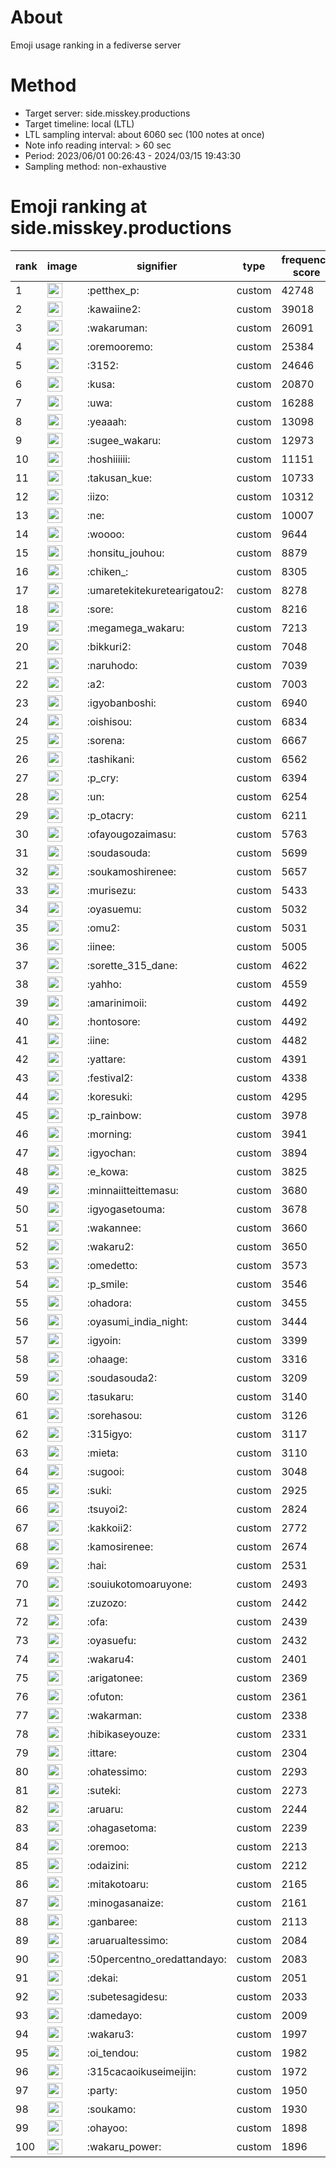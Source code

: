 # About
Emoji usage ranking in a fediverse server

# Method
- Target server: side.misskey.productions
- Target timeline: local (LTL)
- LTL sampling interval: about 6060 sec (100 notes at once)
- Note info reading interval: > 60 sec
- Period: 2023/06/01 00:26:43 - 2024/03/15 19:43:30 
- Sampling method: non-exhaustive

# Emoji ranking at side.misskey.productions

|rank|image|signifier|type|frequency score|
|----|----|----|----|----|
|1|<img height="24" src="https://side.misskey.productions/emoji/petthex_p.webp">|:petthex_p:|custom|42748|
|2|<img height="24" src="https://side.misskey.productions/emoji/kawaiine2.webp">|:kawaiine2:|custom|39018|
|3|<img height="24" src="https://side.misskey.productions/emoji/wakaruman.webp">|:wakaruman:|custom|26091|
|4|<img height="24" src="https://side.misskey.productions/emoji/oremooremo.webp">|:oremooremo:|custom|25384|
|5|<img height="24" src="https://side.misskey.productions/emoji/3152.webp">|:3152:|custom|24646|
|6|<img height="24" src="https://side.misskey.productions/emoji/kusa.webp">|:kusa:|custom|20870|
|7|<img height="24" src="https://side.misskey.productions/emoji/uwa.webp">|:uwa:|custom|16288|
|8|<img height="24" src="https://side.misskey.productions/emoji/yeaaah.webp">|:yeaaah:|custom|13098|
|9|<img height="24" src="https://side.misskey.productions/emoji/sugee_wakaru.webp">|:sugee_wakaru:|custom|12973|
|10|<img height="24" src="https://side.misskey.productions/emoji/hoshiiiiii.webp">|:hoshiiiiii:|custom|11151|
|11|<img height="24" src="https://side.misskey.productions/emoji/takusan_kue.webp">|:takusan_kue:|custom|10733|
|12|<img height="24" src="https://side.misskey.productions/emoji/iizo.webp">|:iizo:|custom|10312|
|13|<img height="24" src="https://side.misskey.productions/emoji/ne.webp">|:ne:|custom|10007|
|14|<img height="24" src="https://side.misskey.productions/emoji/woooo.webp">|:woooo:|custom|9644|
|15|<img height="24" src="https://side.misskey.productions/emoji/honsitu_jouhou.webp">|:honsitu_jouhou:|custom|8879|
|16|<img height="24" src="https://side.misskey.productions/emoji/chiken_.webp">|:chiken_:|custom|8305|
|17|<img height="24" src="https://side.misskey.productions/emoji/umaretekitekuretearigatou2.webp">|:umaretekitekuretearigatou2:|custom|8278|
|18|<img height="24" src="https://side.misskey.productions/emoji/sore.webp">|:sore:|custom|8216|
|19|<img height="24" src="https://side.misskey.productions/emoji/megamega_wakaru.webp">|:megamega_wakaru:|custom|7213|
|20|<img height="24" src="https://side.misskey.productions/emoji/bikkuri2.webp">|:bikkuri2:|custom|7048|
|21|<img height="24" src="https://side.misskey.productions/emoji/naruhodo.webp">|:naruhodo:|custom|7039|
|22|<img height="24" src="https://side.misskey.productions/emoji/a2.webp">|:a2:|custom|7003|
|23|<img height="24" src="https://side.misskey.productions/emoji/igyobanboshi.webp">|:igyobanboshi:|custom|6940|
|24|<img height="24" src="https://side.misskey.productions/emoji/oishisou.webp">|:oishisou:|custom|6834|
|25|<img height="24" src="https://side.misskey.productions/emoji/sorena.webp">|:sorena:|custom|6667|
|26|<img height="24" src="https://side.misskey.productions/emoji/tashikani.webp">|:tashikani:|custom|6562|
|27|<img height="24" src="https://side.misskey.productions/emoji/p_cry.webp">|:p_cry:|custom|6394|
|28|<img height="24" src="https://side.misskey.productions/emoji/un.webp">|:un:|custom|6254|
|29|<img height="24" src="https://side.misskey.productions/emoji/p_otacry.webp">|:p_otacry:|custom|6211|
|30|<img height="24" src="https://side.misskey.productions/emoji/ofayougozaimasu.webp">|:ofayougozaimasu:|custom|5763|
|31|<img height="24" src="https://side.misskey.productions/emoji/soudasouda.webp">|:soudasouda:|custom|5699|
|32|<img height="24" src="https://side.misskey.productions/emoji/soukamoshirenee.webp">|:soukamoshirenee:|custom|5657|
|33|<img height="24" src="https://side.misskey.productions/emoji/murisezu.webp">|:murisezu:|custom|5433|
|34|<img height="24" src="https://side.misskey.productions/emoji/oyasuemu.webp">|:oyasuemu:|custom|5032|
|35|<img height="24" src="https://side.misskey.productions/emoji/omu2.webp">|:omu2:|custom|5031|
|36|<img height="24" src="https://side.misskey.productions/emoji/iinee.webp">|:iinee:|custom|5005|
|37|<img height="24" src="https://side.misskey.productions/emoji/sorette_315_dane.webp">|:sorette_315_dane:|custom|4622|
|38|<img height="24" src="https://side.misskey.productions/emoji/yahho.webp">|:yahho:|custom|4559|
|39|<img height="24" src="https://side.misskey.productions/emoji/amarinimoii.webp">|:amarinimoii:|custom|4492|
|40|<img height="24" src="https://side.misskey.productions/emoji/hontosore.webp">|:hontosore:|custom|4492|
|41|<img height="24" src="https://side.misskey.productions/emoji/iine.webp">|:iine:|custom|4482|
|42|<img height="24" src="https://side.misskey.productions/emoji/yattare.webp">|:yattare:|custom|4391|
|43|<img height="24" src="https://side.misskey.productions/emoji/festival2.webp">|:festival2:|custom|4338|
|44|<img height="24" src="https://side.misskey.productions/emoji/koresuki.webp">|:koresuki:|custom|4295|
|45|<img height="24" src="https://side.misskey.productions/emoji/p_rainbow.webp">|:p_rainbow:|custom|3978|
|46|<img height="24" src="https://side.misskey.productions/emoji/morning.webp">|:morning:|custom|3941|
|47|<img height="24" src="https://side.misskey.productions/emoji/igyochan.webp">|:igyochan:|custom|3894|
|48|<img height="24" src="https://side.misskey.productions/emoji/e_kowa.webp">|:e_kowa:|custom|3825|
|49|<img height="24" src="https://side.misskey.productions/emoji/minnaiitteittemasu.webp">|:minnaiitteittemasu:|custom|3680|
|50|<img height="24" src="https://side.misskey.productions/emoji/igyogasetouma.webp">|:igyogasetouma:|custom|3678|
|51|<img height="24" src="https://side.misskey.productions/emoji/wakannee.webp">|:wakannee:|custom|3660|
|52|<img height="24" src="https://side.misskey.productions/emoji/wakaru2.webp">|:wakaru2:|custom|3650|
|53|<img height="24" src="https://side.misskey.productions/emoji/omedetto.webp">|:omedetto:|custom|3573|
|54|<img height="24" src="https://side.misskey.productions/emoji/p_smile.webp">|:p_smile:|custom|3546|
|55|<img height="24" src="https://side.misskey.productions/emoji/ohadora.webp">|:ohadora:|custom|3455|
|56|<img height="24" src="https://side.misskey.productions/emoji/oyasumi_india_night.webp">|:oyasumi_india_night:|custom|3444|
|57|<img height="24" src="https://side.misskey.productions/emoji/igyoin.webp">|:igyoin:|custom|3399|
|58|<img height="24" src="https://side.misskey.productions/emoji/ohaage.webp">|:ohaage:|custom|3316|
|59|<img height="24" src="https://side.misskey.productions/emoji/soudasouda2.webp">|:soudasouda2:|custom|3209|
|60|<img height="24" src="https://side.misskey.productions/emoji/tasukaru.webp">|:tasukaru:|custom|3140|
|61|<img height="24" src="https://side.misskey.productions/emoji/sorehasou.webp">|:sorehasou:|custom|3126|
|62|<img height="24" src="https://side.misskey.productions/emoji/315igyo.webp">|:315igyo:|custom|3117|
|63|<img height="24" src="https://side.misskey.productions/emoji/mieta.webp">|:mieta:|custom|3110|
|64|<img height="24" src="https://side.misskey.productions/emoji/sugooi.webp">|:sugooi:|custom|3048|
|65|<img height="24" src="https://side.misskey.productions/emoji/suki.webp">|:suki:|custom|2925|
|66|<img height="24" src="https://side.misskey.productions/emoji/tsuyoi2.webp">|:tsuyoi2:|custom|2824|
|67|<img height="24" src="https://side.misskey.productions/emoji/kakkoii2.webp">|:kakkoii2:|custom|2772|
|68|<img height="24" src="https://side.misskey.productions/emoji/kamosirenee.webp">|:kamosirenee:|custom|2674|
|69|<img height="24" src="https://side.misskey.productions/emoji/hai.webp">|:hai:|custom|2531|
|70|<img height="24" src="https://side.misskey.productions/emoji/souiukotomoaruyone.webp">|:souiukotomoaruyone:|custom|2493|
|71|<img height="24" src="https://side.misskey.productions/emoji/zuzozo.webp">|:zuzozo:|custom|2442|
|72|<img height="24" src="https://side.misskey.productions/emoji/ofa.webp">|:ofa:|custom|2439|
|73|<img height="24" src="https://side.misskey.productions/emoji/oyasuefu.webp">|:oyasuefu:|custom|2432|
|74|<img height="24" src="https://side.misskey.productions/emoji/wakaru4.webp">|:wakaru4:|custom|2401|
|75|<img height="24" src="https://side.misskey.productions/emoji/arigatonee.webp">|:arigatonee:|custom|2369|
|76|<img height="24" src="https://side.misskey.productions/emoji/ofuton.webp">|:ofuton:|custom|2361|
|77|<img height="24" src="https://side.misskey.productions/emoji/wakarman.webp">|:wakarman:|custom|2338|
|78|<img height="24" src="https://side.misskey.productions/emoji/hibikaseyouze.webp">|:hibikaseyouze:|custom|2331|
|79|<img height="24" src="https://side.misskey.productions/emoji/ittare.webp">|:ittare:|custom|2304|
|80|<img height="24" src="https://side.misskey.productions/emoji/ohatessimo.webp">|:ohatessimo:|custom|2293|
|81|<img height="24" src="https://side.misskey.productions/emoji/suteki.webp">|:suteki:|custom|2273|
|82|<img height="24" src="https://side.misskey.productions/emoji/aruaru.webp">|:aruaru:|custom|2244|
|83|<img height="24" src="https://side.misskey.productions/emoji/ohagasetoma.webp">|:ohagasetoma:|custom|2239|
|84|<img height="24" src="https://side.misskey.productions/emoji/oremoo.webp">|:oremoo:|custom|2213|
|85|<img height="24" src="https://side.misskey.productions/emoji/odaizini.webp">|:odaizini:|custom|2212|
|86|<img height="24" src="https://side.misskey.productions/emoji/mitakotoaru.webp">|:mitakotoaru:|custom|2165|
|87|<img height="24" src="https://side.misskey.productions/emoji/minogasanaize.webp">|:minogasanaize:|custom|2161|
|88|<img height="24" src="https://side.misskey.productions/emoji/ganbaree.webp">|:ganbaree:|custom|2113|
|89|<img height="24" src="https://side.misskey.productions/emoji/aruarualtessimo.webp">|:aruarualtessimo:|custom|2084|
|90|<img height="24" src="https://side.misskey.productions/emoji/50percentno_oredattandayo.webp">|:50percentno_oredattandayo:|custom|2083|
|91|<img height="24" src="https://side.misskey.productions/emoji/dekai.webp">|:dekai:|custom|2051|
|92|<img height="24" src="https://side.misskey.productions/emoji/subetesagidesu.webp">|:subetesagidesu:|custom|2033|
|93|<img height="24" src="https://side.misskey.productions/emoji/damedayo.webp">|:damedayo:|custom|2009|
|94|<img height="24" src="https://side.misskey.productions/emoji/wakaru3.webp">|:wakaru3:|custom|1997|
|95|<img height="24" src="https://side.misskey.productions/emoji/oi_tendou.webp">|:oi_tendou:|custom|1982|
|96|<img height="24" src="https://side.misskey.productions/emoji/315cacaoikuseimeijin.webp">|:315cacaoikuseimeijin:|custom|1972|
|97|<img height="24" src="https://side.misskey.productions/emoji/party.webp">|:party:|custom|1950|
|98|<img height="24" src="https://side.misskey.productions/emoji/soukamo.webp">|:soukamo:|custom|1930|
|99|<img height="24" src="https://side.misskey.productions/emoji/ohayoo.webp">|:ohayoo:|custom|1898|
|100|<img height="24" src="https://side.misskey.productions/emoji/wakaru_power.webp">|:wakaru_power:|custom|1896|
